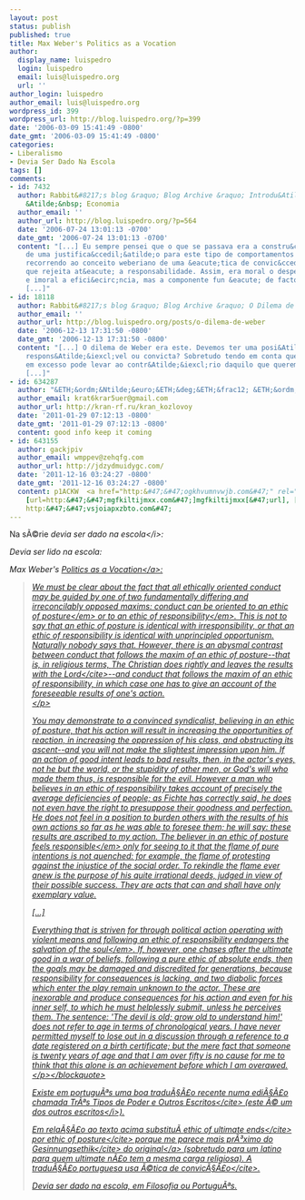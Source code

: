 ```yaml
---
layout: post
status: publish
published: true
title: Max Weber's Politics as a Vocation
author:
  display_name: luispedro
  login: luispedro
  email: luis@luispedro.org
  url: ''
author_login: luispedro
author_email: luis@luispedro.org
wordpress_id: 399
wordpress_url: http://blog.luispedro.org/?p=399
date: '2006-03-09 15:41:49 -0800'
date_gmt: '2006-03-09 15:41:49 -0800'
categories:
- Liberalismo
- Devia Ser Dado Na Escola
tags: []
comments:
- id: 7432
  author: Rabbit&#8217;s blog &raquo; Blog Archive &raquo; Introdu&Atilde;&sect;&Atilde;&pound;o
    &Atilde;&nbsp; Economia
  author_email: ''
  author_url: http://blog.luispedro.org/?p=564
  date: '2006-07-24 13:01:13 -0700'
  date_gmt: '2006-07-24 13:01:13 -0700'
  content: "[...] Eu sempre pensei que o que se passava era a constru&ccedil;&atilde;o
    de uma justifica&ccedil;&atilde;o para este tipo de comportamentos pouco eficientes,
    recorrendo ao conceito weberiano de uma &eacute;tica de convic&ccedil;&atilde;o
    que rejeita at&eacute; a responsabilidade. Assim, era moral o desperd&iacute;cio
    e imoral a efici&ecirc;ncia, mas a componente fun &eacute; de facto important&iacute;ssima.
    [...]"
- id: 18118
  author: Rabbit&#8217;s blog &raquo; Blog Archive &raquo; O Dilema de Weber
  author_email: ''
  author_url: http://blog.luispedro.org/posts/o-dilema-de-weber
  date: '2006-12-13 17:31:50 -0800'
  date_gmt: '2006-12-13 17:31:50 -0800'
  content: "[...] O dilema de Weber era este. Devemos ter uma posi&Atilde;&sect;&Atilde;&pound;o
    respons&Atilde;&iexcl;vel ou convicta? Sobretudo tendo em conta que a convic&Atilde;&sect;&Atilde;&pound;o
    em excesso pode levar ao contr&Atilde;&iexcl;rio daquilo que queremos defender.
    [...]"
- id: 634287
  author: "&ETH;&ordm;&Ntilde;&euro;&ETH;&deg;&ETH;&frac12; &ETH;&ordm;&ETH;&frac34;&ETH;&middot;&ETH;&raquo;&ETH;&frac34;&ETH;&sup2;&ETH;&frac34;&ETH;&sup1;"
  author_email: krat6krar5uer@gmail.com
  author_url: http://kran-rf.ru/kran_kozlovoy
  date: '2011-01-29 07:12:13 -0800'
  date_gmt: '2011-01-29 07:12:13 -0800'
  content: good info keep it coming
- id: 643155
  author: gackjpiv
  author_email: wmppev@zehqfg.com
  author_url: http://jdzydmuidygc.com/
  date: '2011-12-16 03:24:27 -0800'
  date_gmt: '2011-12-16 03:24:27 -0800'
  content: p1ACKW  <a href="http:&#47;&#47;ogkhvumnvwjb.com&#47;" rel="nofollow">ogkhvumnvwjb<&#47;a>,
    [url=http:&#47;&#47;mgfkiltijmxx.com&#47;]mgfkiltijmxx[&#47;url], [link=http:&#47;&#47;yttsbphazbee.com&#47;]yttsbphazbee[&#47;link],
    http:&#47;&#47;vsjoiapxzbto.com&#47;
---
```

<p>Na s&Atilde;&copy;rie <i>devia ser dado na escola<&#47;i>:</p>
<p>Devia ser lido na escola:</p>
<p>Max Weber's <a href="http:&#47;&#47;www.ne.jp&#47;asahi&#47;moriyuki&#47;abukuma&#47;weber&#47;lecture&#47;politics_vocation.html">Politics as a Vocation<&#47;a>:</p>
<blockquote>
<p>We must be clear about the fact that all ethically oriented conduct may be guided by one of two fundamentally differing and irreconcilably opposed maxims: conduct can be oriented to an <em>ethic of posture<&#47;em> or to an <em>ethic of responsibility<&#47;em>. This is not to say that an ethic of posture is identical with irresponsibility, or that an ethic of responsibility is identical with unprincipled opportunism. Naturally nobody says that. However, there is an abysmal contrast between conduct that follows the maxim of an ethic of posture--that is, in religious terms, <cite>The Christian does rightly and leaves the results with the Lord<&#47;cite>--and conduct that follows the maxim of an ethic of responsibility, in which case one has to give an account of the foreseeable results of one's action.<br />
<&#47;p>
<p>You may demonstrate to a convinced syndicalist, believing in an ethic of posture, that his action will result in increasing the opportunities of reaction, in increasing the oppression of his class, and obstructing its ascent--and you will not make the slightest impression upon him. If an action of good intent leads to bad results, then, in the actor's eyes, not he but the world, or the stupidity of other men, or God's will who made them thus, is responsible for the evil. However a man who believes in an ethic of responsibility takes account of precisely the average deficiencies of people; as Fichte has correctly said, he does not even have the right to presuppose their goodness and perfection. He does not feel in a position to burden others with the results of his own actions so far as he was able to foresee them; he will say: these results are ascribed to my action. The believer in an ethic of posture feels <em>responsible<&#47;em> only for seeing to it that the flame of pure intentions is not quenched: for example, the flame of protesting against the injustice of the social order. To rekindle the flame ever anew is the purpose of his quite irrational deeds, judged in view of their possible success. They are acts that can and shall have only exemplary value. </p>
<p>[...]</p>
<p>Everything that is striven for through political action operating with violent means and following an ethic of responsibility endangers the <em>salvation of the soul<&#47;em>. If, however, one chases after the ultimate good in a war of beliefs, following a pure ethic of absolute ends, then the goals may be damaged and discredited for generations, because responsibility for consequences is lacking, and two diabolic forces which enter the play remain unknown to the actor. These are inexorable and produce consequences for his action and even for his inner self, to which he must helplessly submit, unless he perceives them. The sentence: 'The devil is old; grow old to understand him!' does not refer to age in terms of chronological years. I have never permitted myself to lose out in a discussion through a reference to a date registered on a birth certificate; but the mere fact that someone is twenty years of age and that I am over fifty is no cause for me to think that this alone is an achievement before which I am overawed.<br />
<&#47;p><&#47;blockquote></p>
<p>Existe em portugu&Atilde;&ordf;s uma boa tradu&Atilde;&sect;&Atilde;&pound;o recente numa edi&Atilde;&sect;&Atilde;&pound;o chamada <cite>Tr&Atilde;&ordf;s Tipos de Poder e Outros Escritos<&#47;cite> (este &Atilde;&copy; um dos <i>outros escritos<&#47;i>).</p>
<p>Em rela&Atilde;&sect;&Atilde;&pound;o ao texto acima substitu&Atilde;&shy; <cite>ethic of ultimate ends<&#47;cite> por <cite>ethic of posture<&#47;cite> porque me parece mais pr&Atilde;&sup3;ximo do <cite>Gesinnungsethik<&#47;cite> do <a href="http:&#47;&#47;www.textlog.de&#47;2296.html">original<&#47;a> (sobretudo para um latino para quem ultimate n&Atilde;&pound;o tem a mesma carga religiosa). A tradu&Atilde;&sect;&Atilde;&pound;o portuguesa usa <cite>&Atilde;&copy;tica de convic&Atilde;&sect;&Atilde;&pound;o<&#47;cite>.</p>
<p>Devia ser dado na escola, em Filosofia ou Portugu&Atilde;&ordf;s.</p>
